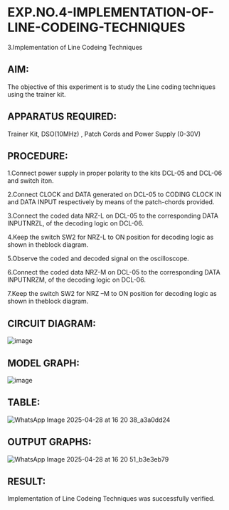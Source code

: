 # EXP.NO.4-IMPLEMENTATION-OF-LINE-CODEING-TECHNIQUES

3.Implementation of Line Codeing Techniques 
  
## AIM:

 The objective of this experiment is to study the Line coding techniques using the trainer kit.
 
## APPARATUS REQUIRED:

Trainer Kit, DSO(10MHz) , Patch Cords and Power Supply (0-30V) 

## PROCEDURE:

1.Connect power supply in proper polarity to the kits DCL-05 and DCL-06 and switch iton.

2.Connect CLOCK and DATA generated on DCL-05 to CODING CLOCK IN and DATA INPUT respectively by means of the patch-chords provided.

3.Connect the coded data NRZ-L on DCL-05 to the corresponding DATA INPUTNRZL, of the decoding logic on DCL-06.

4.Keep the switch SW2 for NRZ-L to ON position for decoding logic as shown in theblock diagram.

5.Observe the coded and decoded signal on the oscilloscope.

6.Connect the coded data NRZ-M on DCL-05 to the corresponding DATA INPUTNRZM, of the decoding logic on DCL-06.

7.Keep the switch SW2 for NRZ –M to ON position for decoding logic as shown in theblock diagram.

## CIRCUIT DIAGRAM:
![image](https://github.com/user-attachments/assets/4ab1ac53-f950-4c30-9ce0-cc110f6d9fcd)


## MODEL GRAPH:
![image](https://github.com/user-attachments/assets/76ae0e62-3481-452b-be86-765c6a0d9627)


## TABLE:
![WhatsApp Image 2025-04-28 at 16 20 38_a3a0dd24](https://github.com/user-attachments/assets/285e4c32-c1c8-4456-8c9c-276b66d46388)


## OUTPUT GRAPHS:
![WhatsApp Image 2025-04-28 at 16 20 51_b3e3eb79](https://github.com/user-attachments/assets/6be868ad-fe56-4957-a699-4ba6d6134a77)


## RESULT: 
Implementation of Line Codeing Techniques was successfully verified.
